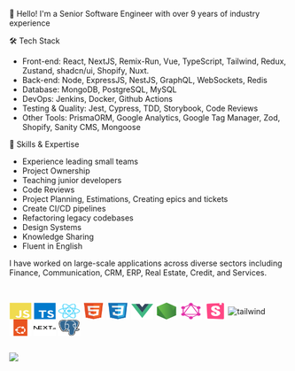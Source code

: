 👋 Hello! I'm a Senior Software Engineer with over 9 years of industry experience

🛠 Tech Stack

  - Front-end: React, NextJS, Remix-Run, Vue, TypeScript, Tailwind, Redux, Zustand, shadcn/ui, Shopify, Nuxt.
  - Back-end: Node, ExpressJS, NestJS, GraphQL, WebSockets, Redis
  - Database: MongoDB, PostgreSQL, MySQL
  - DevOps: Jenkins, Docker, Github Actions
  - Testing & Quality: Jest, Cypress, TDD, Storybook, Code Reviews
 -  Other Tools: PrismaORM, Google Analytics, Google Tag Manager, Zod, Shopify, Sanity CMS, Mongoose

🎯 Skills & Expertise
  - Experience leading small teams
  - Project Ownership
  - Teaching junior developers
  - Code Reviews
  - Project Planning, Estimations, Creating epics and tickets
  - Create CI/CD pipelines
  - Refactoring legacy codebases
  - Design Systems
  - Knowledge Sharing
  - Fluent in English

I have worked on large-scale applications across diverse sectors including Finance, Communication, CRM, ERP, Real Estate, Credit, and Services.
  
  ##

<div style="display: inline_block"><br>
  <img align="center" alt="Js" height="30" width="40" src="https://raw.githubusercontent.com/devicons/devicon/master/icons/javascript/javascript-plain.svg">
  <img align="center" alt="Ts" height="30" width="40" src="https://raw.githubusercontent.com/devicons/devicon/master/icons/typescript/typescript-plain.svg">
  <img align="center" alt="React" height="30" width="40" src="https://raw.githubusercontent.com/devicons/devicon/master/icons/react/react-original.svg">
  <img align="center" alt="HTML" height="30" width="40" src="https://raw.githubusercontent.com/devicons/devicon/master/icons/html5/html5-original.svg">
  <img align="center" alt="CSS" height="30" width="40" src="https://raw.githubusercontent.com/devicons/devicon/master/icons/css3/css3-original.svg">
  <img align="center" alt="Sass" height="30" width="40" src="https://raw.githubusercontent.com/devicons/devicon/master/icons/vuejs/vuejs-original.svg">
  <img align="center" alt="Node" height="30" width="40" src="https://raw.githubusercontent.com/devicons/devicon/master/icons/nodejs/nodejs-original.svg">
  <img align="center" alt="graphql" height="30" width="40" src="https://raw.githubusercontent.com/devicons/devicon/master/icons/graphql/graphql-plain.svg">
  <img align="center" alt="storybook" height="30" width="40" src="https://raw.githubusercontent.com/devicons/devicon/master/icons/storybook/storybook-original.svg">
 <img align="center" alt="tailwind" height="40" width="60"  src="https://cdn.jsdelivr.net/gh/devicons/devicon@latest/icons/tailwindcss/tailwindcss-original-wordmark.svg" />
 <img align="center" alt="ubuntu" height="30" width="40" src="https://raw.githubusercontent.com/devicons/devicon/master/icons/ubuntu/ubuntu-plain.svg">
 <img align="center" alt="next" height="30" width="40" src="https://raw.githubusercontent.com/devicons/devicon/master/icons/nextjs/nextjs-original-wordmark.svg">
 <img align="center" alt="postgresql" height="30" width="40" src="https://raw.githubusercontent.com/devicons/devicon/master/icons/postgresql/postgresql-original.svg">
</div>
  
  ##
 
<div> 
  <a href = "mailto:andrews.ribeiro.gomes@gmail.com"><img src="https://img.shields.io/badge/-Gmail-%23333?style=for-the-badge&logo=gmail&logoColor=white" target="_blank"></a>
</div>


